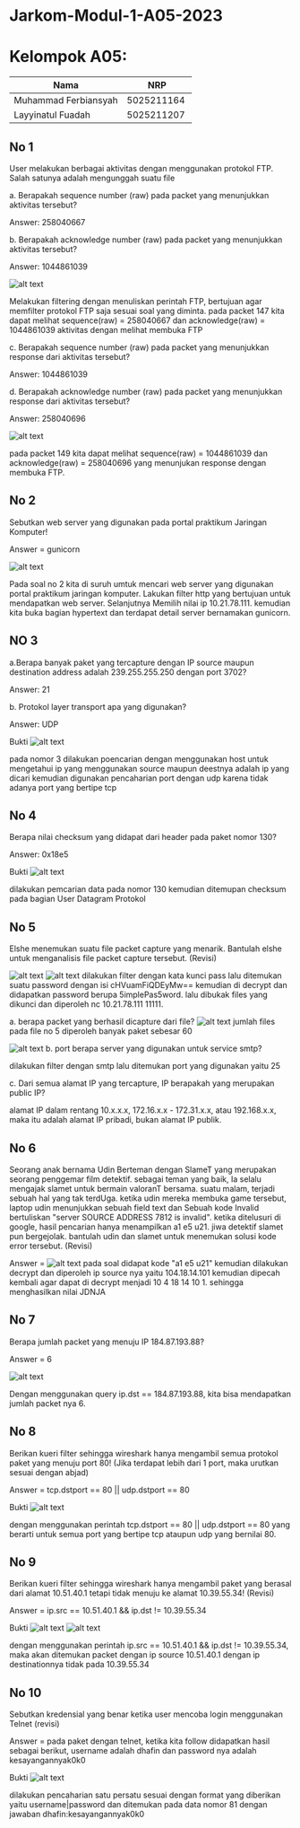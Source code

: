 # Jarkom-Modul-1-A05-2023

# Kelompok A05:
| Nama | NRP |
| ---------------------- | ---------- |
| Muhammad Ferbiansyah | 5025211164 |
| Layyinatul Fuadah | 5025211207 |

## No 1
User melakukan berbagai aktivitas dengan menggunakan protokol FTP. Salah satunya adalah mengunggah suatu file

a.	Berapakah sequence number (raw) pada packet yang menunjukkan aktivitas tersebut? 

Answer: 258040667

b.	Berapakah acknowledge number (raw) pada packet yang menunjukkan aktivitas tersebut?

Answer: 1044861039

![alt text](https://github.com/ayyfuadh/Jarkom-Modul-1-A05-2023/blob/main/img/jarkom%20soal%201%20juga.png?raw=true)

Melakukan filtering dengan menuliskan perintah FTP, bertujuan agar memfilter protokol FTP saja sesuai soal yang diminta. 
pada packet 147 kita dapat melihat sequence(raw) = 258040667 dan acknowledge(raw)  = 1044861039 aktivitas dengan melihat membuka FTP 

c.	Berapakah sequence number (raw) pada packet yang menunjukkan response dari aktivitas tersebut?

Answer: 1044861039

d.	Berapakah acknowledge number (raw) pada packet yang menunjukkan response dari aktivitas tersebut?

Answer: 258040696

![alt text](https://github.com/ayyfuadh/Jarkom-Modul-1-A05-2023/blob/main/img/jaekom%20soal%201.png?raw=true)

pada packet 149 kita dapat melihat sequence(raw) = 1044861039 dan acknowledge(raw) = 258040696 yang menunjukan response dengan membuka FTP.

## No 2
Sebutkan web server yang digunakan pada portal praktikum Jaringan Komputer!

Answer = gunicorn

![alt text](https://github.com/ayyfuadh/Jarkom-Modul-1-A05-2023/blob/main/img/soal%20no%202.png?raw=true)

Pada soal no 2 kita di suruh umtuk mencari web server yang digunakan portal praktikum jaringan komputer. Lakukan filter http yang bertujuan untuk mendapatkan web server.
Selanjutnya Memilih nilai ip 10.21.78.111. kemudian kita buka bagian hypertext dan terdapat detail server bernamakan gunicorn.

## NO 3
a.Berapa banyak paket yang tercapture dengan IP source maupun destination address adalah 239.255.255.250 dengan port 3702?

Answer: 21

b. Protokol layer transport apa yang digunakan?

Answer: UDP

Bukti
![alt text](https://github.com/riansyah251641/Jarkom-Modul-1-A05-2023/blob/main/img/nomor3.png)

pada nomor 3 dilakukan poencarian dengan menggunakan host untuk mengetahui ip yang menggunakan source maupun deestnya adalah ip yang dicari kemudian digunakan pencaharian port dengan udp karena tidak adanya port yang bertipe tcp


## No 4
Berapa nilai checksum yang didapat dari header pada paket nomor 130?

Answer: 0x18e5

Bukti
![alt text](https://github.com/riansyah251641/Jarkom-Modul-1-A05-2023/blob/main/img/nomor4.png)

dilakukan pemcarian data pada nomor 130 kemudian ditemupan checksum pada bagian User Datagram Protokol

## No 5
Elshe menemukan suatu file packet capture yang menarik. Bantulah elshe untuk menganalisis file packet capture tersebut. (Revisi)

![alt text](https://github.com/riansyah251641/Jarkom-Modul-1-A05-2023/blob/main/img/nomor5_1.png)
![alt text](https://github.com/riansyah251641/Jarkom-Modul-1-A05-2023/blob/main/img/nomor5_2.png)
dilakukan filter dengan kata kunci pass lalu ditemukan suatu password dengan isi cHVuamFiQDEyMw== kemudian di decrypt dan didapatkan password berupa 5implePas5word. lalu dibukak files yang dikunci dan diperoleh nc 10.21.78.111 11111.


a. berapa packet yang berhasil dicapture dari file?
![alt text](https://github.com/riansyah251641/Jarkom-Modul-1-A05-2023/blob/main/img/nomor5_3.png)
jumlah files pada file no 5 diperoleh banyak paket sebesar 60

![alt text](https://github.com/riansyah251641/Jarkom-Modul-1-A05-2023/blob/main/img/nomor5_4.png)
b. port berapa server yang digunakan untuk service smtp?

dilakukan filter dengan smtp lalu ditemukan port yang digunakan yaitu 25

c. Dari semua alamat IP yang tercapture, IP berapakah yang merupakan public IP?

alamat IP dalam rentang 10.x.x.x, 172.16.x.x - 172.31.x.x, atau 192.168.x.x, maka itu adalah alamat IP pribadi, bukan alamat IP publik.

## No 6
Seorang anak bernama Udin Berteman dengan SlameT yang merupakan seorang penggemar film detektif. sebagai teman yang baik, Ia selalu mengajak slamet untuk bermain valoranT bersama. suatu malam, terjadi sebuah hal 
yang tak terdUga. ketika udin mereka membuka game tersebut, laptop udin menunjukkan sebuah field text dan Sebuah kode Invalid bertuliskan "server SOURCE ADDRESS 7812 is invalid". ketika ditelusuri di google, hasil 
pencarian hanya menampilkan a1 e5 u21. jiwa detektif slamet pun bergejolak. bantulah udin dan slamet untuk menemukan solusi kode error tersebut. (Revisi)

Answer = 
![alt text](https://github.com/riansyah251641/Jarkom-Modul-1-A05-2023/blob/main/img/nomor6.png)
pada soal didapat kode "a1 e5 u21" kemudian dilakukan decrypt dan diperoleh ip source nya yaitu 104.18.14.101 kemudian dipecah kembali agar dapat di decrypt menjadi 10 4 18 14 10 1. sehingga menghasilkan nilai JDNJA


## No 7
Berapa jumlah packet yang menuju IP 184.87.193.88?

Answer = 6

![alt text](https://github.com/ayyfuadh/Jarkom-Modul-1-A05-2023/blob/main/img/jarkom%20soal%207.png?raw=true)

Dengan menggunakan query ip.dst == 184.87.193.88, kita bisa mendapatkan jumlah packet nya  6.

## No 8
Berikan kueri filter sehingga wireshark hanya mengambil semua protokol paket yang menuju port 80! (Jika terdapat lebih dari 1 port, maka urutkan sesuai dengan abjad)


Answer =  tcp.dstport == 80 || udp.dstport == 80

Bukti
![alt text](https://github.com/riansyah251641/Jarkom-Modul-1-A05-2023/blob/main/img/nomor8.png)

dengan menggunakan perintah tcp.dstport == 80 || udp.dstport == 80 yang berarti untuk semua port yang bertipe tcp ataupun udp yang bernilai 80.

## No 9
Berikan kueri filter sehingga wireshark hanya mengambil paket yang berasal dari alamat 10.51.40.1 tetapi tidak menuju ke alamat 10.39.55.34! (Revisi)

Answer = ip.src == 10.51.40.1 && ip.dst != 10.39.55.34

Bukti
![alt text](https://github.com/riansyah251641/Jarkom-Modul-1-A05-2023/blob/main/img/nomor9_1.png)
![alt text](https://github.com/riansyah251641/Jarkom-Modul-1-A05-2023/blob/main/img/nomor9_2.png)

dengan menggunakan perintah ip.src == 10.51.40.1 && ip.dst != 10.39.55.34, maka akan ditemukan packet dengan ip source 10.51.40.1 dengan ip destinationnya tidak pada 10.39.55.34

## No 10
Sebutkan kredensial yang benar ketika user mencoba login menggunakan Telnet (revisi)

Answer = pada paket dengan telnet, ketika kita follow didapatkan hasil sebagai berikut, username adalah dhafin dan password nya adalah kesayangannyak0k0

Bukti
![alt text](https://github.com/riansyah251641/Jarkom-Modul-1-A05-2023/blob/main/img/nomor10.png)

dilakukan pencaharian satu persatu sesuai dengan format yang diberikan yaitu username|password dan ditemukan pada data nomor 81 dengan jawaban dhafin:kesayangannyak0k0


